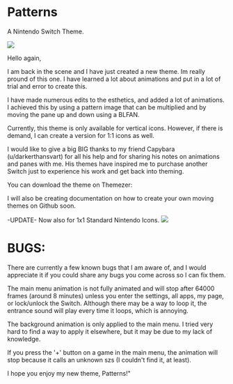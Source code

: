 # Patterns
A Nintendo Switch Theme.

![](https://github.com/zzzribas/Patterns/blob/main/Vertical/github.gif)

Hello again,

I am back in the scene and I have just created a new theme. Im really pround of this one.
I have learned a lot about animations and put in a lot of trial and error to create this.

I have made numerous edits to the esthetics, and added a lot of animations. I achieved this by using a pattern image that can be multiplied and by moving the pane up and down using a BLFAN.

Currently, this theme is only available for vertical icons. However, if there is demand, I can create a version for 1:1 icons as well.

I would like to give a big BIG thanks to my friend Capybara (u/darkerthansvart) for all his help and for sharing his notes on animations and panes with me. His themes have inspired me to purchase another Switch just to experience his work and get back into theming.

You can download the theme on Themezer:


I will also be creating documentation on how to create your own moving themes on Github soon.

-UPDATE-
Now also for 1x1 Standard Nintendo Icons.
![](https://github.com/zzzribas/Patterns/blob/main/1x1/github1x1.gif)

# BUGS:

There are currently a few known bugs that I am aware of, and I would appreciate it if you could share any bugs you come across so I can fix them.

The main menu animation is not fully animated and will stop after 64000 frames (around 8 minutes) unless you enter the settings, all apps, my page, or lock/unlock the Switch. Although there may be a way to loop it, the entrance sound will play every time it loops, which is annoying.

The background animation is only applied to the main menu. I tried very hard to find a way to apply it elsewhere, but it may be due to my lack of knowledge.

If you press the '+' button on a game in the main menu, the animation will stop because it calls an unknown szs (I couldn't find it, at least).

I hope you enjoy my new theme, Patterns!"
 

